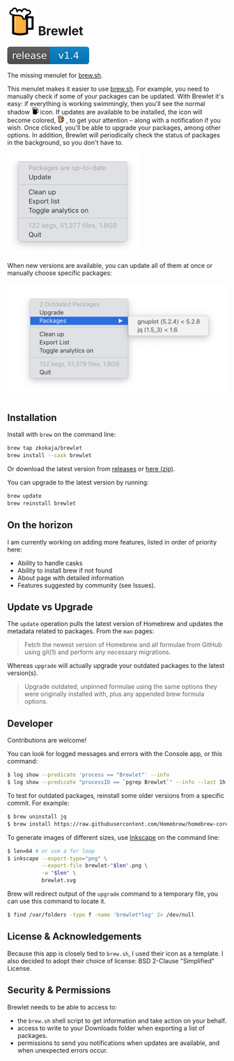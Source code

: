 <h1>
<img src="images/brewlet-color.svg" alt="BrewLet Icon" width="64px" />
Brewlet
</h1>

<a href="https://github.com/zkokaja/Brewlet/releases/tag/v1.4">
  <img src="images/release-badge.svg" alt="Release Version 1.4"/>
</a>

The missing menulet for [brew.sh].

This menulet makes it easier to use [brew.sh]. For example, you need to
manually check if some of your packages can be updated. With Brewlet it's easy:
if everything is working swimmingly, then you'll see the normal shadow 
<img src="images/brewlet-black.svg" width="16px" /> 
icon. If updates are available to be installed, the icon will become colored,
<img src="images/brewlet-color.svg" width="16px" /> , to get your attention –
along with a notification if you wish.
Once clicked, you'll be able to upgrade your packages, among other options.
In addition, Brewlet will periodically check the status of packages in the
background, so you don't have to.

<img src="images/statusmenu-example.png" width="300px"/>

When new versions are available, you can update all of them at once or manually
choose specific packages:

<img src="images/statusmenu-update.png" width="532px"/>

## Installation

Install with `brew` on the command line:
```bash
brew tap zkokaja/brewlet
brew install --cask brewlet
```

Or download the latest version from 
[releases](https://github.com/zkokaja/Brewlet/releases/latest)
or 
[here (zip)](https://github.com/zkokaja/Brewlet/releases/latest/download/Brewlet.zip).

You can upgrade to the latest version by running:
```bash
brew update
brew reinstall brewlet
```

## On the horizon

I am currently working on adding more features, listed in order of priority
here:

- Ability to handle casks
- Ability to install brew if not found
- About page with detailed information
- Features suggested by community (see Issues).

## Update vs Upgrade

The `update` operation pulls the latest version of Homebrew and updates 
the metadata related to packages. From the `man` pages:

> Fetch the newest version of Homebrew and all formulae from GitHub using git(1) and perform any necessary migrations.

Whereas `upgrade` will actually upgrade your outdated packages to the latest
version(s).

> Upgrade outdated, unpinned formulae using the same options they were originally installed with, plus any appended brew formula options.

## Developer

Contributions are welcome!

You can look for logged messages and errors with the Console app, 
or this command:

```bash
$ log show --predicate 'process == "Brewlet"' --info
$ log show --predicate "processID == `pgrep Brewlet`" --info --last 1h
```

To test for outdated packages, reinstall some older versions from a specific
commit. For example:

```bash
$ brew uninstall jq 
$ brew install https://raw.githubusercontent.com/Homebrew/homebrew-core/b76347c21bbe20accf0a514b138515e30a48ad12/Formula/jq.rb
```

To generate images of different sizes, use [Inkscape] on the command line:

```bash
$ len=64 # or use a for loop
$ inkscape --export-type="png" \
           --export-file brewlet-"$len".png \
           -w "$len" \
           brewlet.svg
```

Brew will redirect output of the `upgrade` command to a temporary file, you can
use this command to locate it.

```bash
$ find /var/folders -type f -name 'brewlet*log' 2> /dev/null
```

## License & Acknowledgements

Because this app is closely tied to `brew.sh`, I used their icon as a template.
I also decided to adopt their choice of license: BSD 2-Clause "Simplified" License.

## Security & Permissions

Brewlet needs to be able to access to:

- the `brew.sh` shell script to get information and take action on your behalf.
- access to write to your Downloads folder when exporting a list of packages.
- permissions to send you notifications when updates are available, and when unexpected errors occur.

[brew.sh]: https://brew.sh
[Inkscape]: https://inkscape.org

